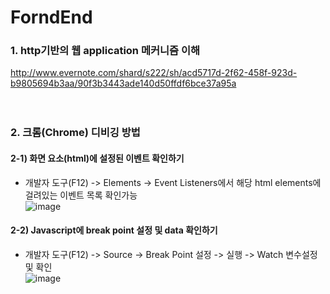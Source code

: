 # ForndEnd

### 1. http기반의 웹 application 메커니즘 이해  
http://www.evernote.com/shard/s222/sh/acd5717d-2f62-458f-923d-b9805694b3aa/90f3b3443ade140d50ffdf6bce37a95a  
<br>
<br>

### 2. 크롬(Chrome) 디비깅 방법  
#### 2-1) 화면 요소(html)에 설정된 이벤트 확인하기  
- 개발자 도구(F12) -> Elements -> Event Listeners에서 해당 html elements에 걸려있는 이벤트 목록 확인가능  
![image](https://user-images.githubusercontent.com/45334819/62462903-93577980-b7c3-11e9-85c4-cf2ae30c2e1b.png)  
  
#### 2-2) Javascript에 break point 설정 및 data 확인하기  
- 개발자 도구(F12) -> Source -> Break Point 설정 -> 실행 -> Watch 변수설정 및 확인  
![image](https://user-images.githubusercontent.com/45334819/62462911-97839700-b7c3-11e9-8c23-058840ff548b.png)  
<br>

